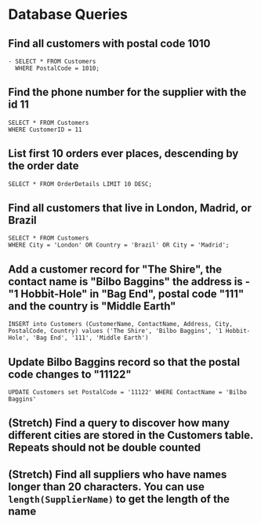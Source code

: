 # Database Queries

## Find all customers with postal code 1010
    - SELECT * FROM Customers
      WHERE PostalCode = 1010;

## Find the phone number for the supplier with the id 11
    SELECT * FROM Customers
    WHERE CustomerID = 11

## List first 10 orders ever places, descending by the order date
    SELECT * FROM OrderDetails LIMIT 10 DESC;    

## Find all customers that live in London, Madrid, or Brazil
    SELECT * FROM Customers    
    WHERE City = 'London' OR Country = 'Brazil' OR City = 'Madrid';

## Add a customer record for "The Shire", the contact name is "Bilbo Baggins" the address is -"1 Hobbit-Hole" in "Bag End", postal code "111" and the country is "Middle Earth"
    INSERT into Customers (CustomerName, ContactName, Address, City, PostalCode, Country) values ('The Shire', 'Bilbo Baggins', '1 Hobbit-Hole', 'Bag End', '111', 'Middle Earth')

## Update Bilbo Baggins record so that the postal code changes to "11122"
    UPDATE Customers set PostalCode = '11122' WHERE ContactName = 'Bilbo Baggins'

## (Stretch) Find a query to discover how many different cities are stored in the Customers table. Repeats should not be double counted

## (Stretch) Find all suppliers who have names longer than 20 characters. You can use `length(SupplierName)` to get the length of the name
